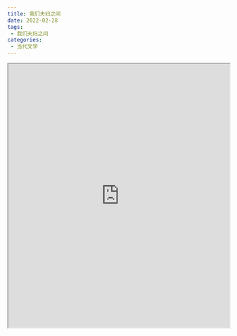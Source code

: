 ```yaml
---
title: 我们夫妇之间
date: 2022-02-28
tags:
 - 我们夫妇之间
categories:
 - 当代文学
---
```




<iframe src="http://localhost:8080/pdf/web/viewer.html?file=https://vkceyugu.cdn.bspapp.com/VKCEYUGU-e9075d72-0451-48df-afe1-d46932ae4554/7b6041fe-6e4d-465a-af62-4a20098bdf29.pdf" width="100%" height="600px"></iframe>